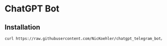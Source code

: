 # ChatGPT Bot

## Installation

```sh
curl https://raw.githubusercontent.com/NicKoehler/chatgpt_telegram_bot/main/install.sh | sh
```

